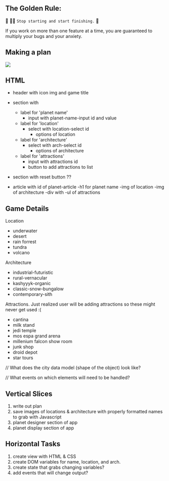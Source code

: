 ## The Golden Rule:

🦸 🦸‍♂️ `Stop starting and start finishing.` 🏁

If you work on more than one feature at a time, you are guaranteed to multiply your bugs and your anxiety.

## Making a plan

![](assets/wireframe.png)

## HTML

-   header with icon img and game title
-   section with
    -   label for 'planet name'
        -   input with planet-name-input id and value
    -   label for 'location'
        -   select with location-select id
            -   options of location
    -   label for 'architecture'
        -   select with arch-select id
            -   options of architecture
    -   label for 'attractions'
        -   input with attractions id
        -   button to add attractions to list
-   section with reset button ??

-   article with id of planet-article
    -h1 for planet name
    -img of location
    -img of architecture
    -div with
    -ul of attractions

## Game Details

Location

-   underwater
-   desert
-   rain forrest
-   tundra
-   volcano

Architecture

-   industrial-futuristic
-   rural-vernacular
-   kashyyyk-organic
-   classic-snow-bungalow
-   contemporary-sith

Attractions. Just realized user will be adding attractions so these might never get used :(

-   cantina
-   milk stand
-   jedi temple
-   mos espa grand arena
-   millenium falcon show room
-   junk shop
-   droid depot
-   star tours

// What does the city data model (shape of the object) look like?

// What events on which elements will need to be handled?

## Vertical Slices

1. write out plan
2. save images of locations & architecture with properly formatted names to grab with Javascript
3. planet designer section of app
4. planet display section of app

## Horizontal Tasks

1. create view with HTML & CSS
2. create DOM variables for name, location, and arch.
3. create state that grabs changing variables?
4. add events that will change output?

